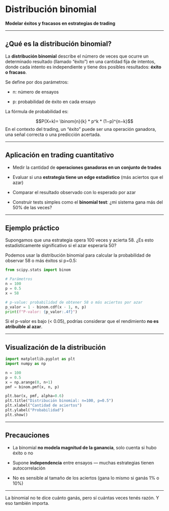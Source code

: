 # Distribución binomial

**Modelar éxitos y fracasos en estrategias de trading**

***

## ¿Qué es la distribución binomial?

La **distribución binomial** describe el número de veces que ocurre un determinado resultado (llamado “éxito”) en una cantidad fija de intentos, donde cada intento es independiente y tiene dos posibles resultados: **éxito o fracaso**.

Se define por dos parámetros:

* n: número de ensayos

* p: probabilidad de éxito en cada ensayo

La fórmula de probabilidad es:

$$P(X=k)= \binom{n}{k} * p^k * (1−p)^{n−k}$$
En el contexto del trading, un “éxito” puede ser una operación ganadora, una señal correcta o una predicción acertada.

***

## Aplicación en trading cuantitativo

* Medir la cantidad de **operaciones ganadoras en un conjunto de trades**

* Evaluar si una **estrategia tiene un edge estadístico** (más aciertos que el azar)

* Comparar el resultado observado con lo esperado por azar

* Construir tests simples como el **binomial test**: ¿mi sistema gana más del 50% de las veces?

***

## Ejemplo práctico

Supongamos que una estrategia opera 100 veces y acierta 58.
¿Es esto estadísticamente significativo si el azar esperaría 50?

Podemos usar la distribución binomial para calcular la probabilidad de observar 58 o más éxitos si p=0.5:

```python
from scipy.stats import binom

# Parámetros
n = 100
p = 0.5
x = 58

# p-value: probabilidad de obtener 58 o más aciertos por azar
p_valor = 1 - binom.cdf(x - 1, n, p)
print(f"P-valor: {p_valor:.4f}")
```

Si el p-valor es bajo (< 0.05), podrías considerar que el rendimiento **no es atribuible al azar**.

***

## Visualización de la distribución

```python
import matplotlib.pyplot as plt
import numpy as np

n = 100
p = 0.5
x = np.arange(0, n+1)
pmf = binom.pmf(x, n, p)

plt.bar(x, pmf, alpha=0.6)
plt.title("Distribución binomial: n=100, p=0.5")
plt.xlabel("Cantidad de aciertos")
plt.ylabel("Probabilidad")
plt.show()
```

***

## Precauciones

* La binomial **no modela magnitud de la ganancia**, solo cuenta si hubo éxito o no

* Supone **independencia** entre ensayos — muchas estrategias tienen autocorrelación

* No es sensible al tamaño de los aciertos (gana lo mismo si ganás 1% o 10%)

***

La binomial no te dice cuánto ganás, pero sí cuántas veces tenés razón. Y eso también importa.

